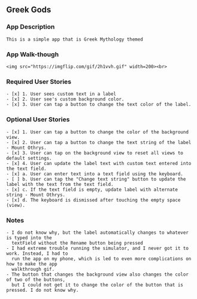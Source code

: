 ## Greek Gods

### App Description
    This is a simple app that is Greek Mythology themed

### App Walk-though

    <img src="https://imgflip.com/gif/2h1vvh.gif" width=200><br>


### Required User Stories
    - [x] 1. User sees custom text in a label 
    - [x] 2. User see's custom background color.
    - [x] 3. User can tap a button to change the text color of the label.

### Optional User Stories
    - [x] 1. User can tap a button to change the color of the background view.
    - [x] 2. User can tap a button to change the text string of the label - Mount Othrys.
    - [x] 3. User can tap on the background view to reset all views to default settings.
    - [x] 4. User can update the label text with custom text entered into the text field.
    - [x] a. User can enter text into a text field using the keyboard.
    - [ ] b. User can tap the "Change text string" button to update the label with the text from the text field.
    - [x] c. If the text field is empty, update label with alternate string - Mount Othrys.
    - [x] d. The keyboard is dismissed after touching the empty space (view).
    
### Notes
    - I do not know why, but the label automatically changes to whatever is typed into the 
      textField without the Rename button being pressed
    - I had extreme trouble running the simulator, and I never got it to work. Instead, I had to
      run the app on my phone, which is led to even more complications on how to make the app 
      walkthrough gif.
    - The button that changes the background view also changes the color of two of the buttons,
      but I could not get it to change the color of the button that is pressed. I do not know why.
    
